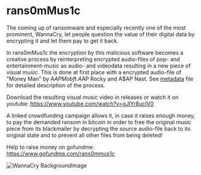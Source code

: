 # rans0mMus1c

The coming up of ransomware and especially recently one of the most prominent, WannaCry, 
let people question the value of their digital data by encrypting it and let them pay to get it back.

In rans0mMus1c the encryption by this malicious software becomes a creative process by reinterpreting encrypted audio-files 
of pop- and entertainment-music as audio- and videodata resulting in a new piece of visual music.
This is done at first place with a encrypted audio-file of "Money Man" by A$AP Mob ft. A$AP Rocky and A$AP Nast.
See [metadata](_meta/metadata.md) file for detailed description of the process. 

Download the resulting visual music video in releases or watch it on youtube: https://www.youtube.com/watch?v=gJlYr8uclV0


A linked crowdfunding campaign allows it, in case it raises enough money, to pay the demanded ransom in bitcoin in order
to free the original music piece from its blackmailer by decrypting the source audio-file back to its original state and to prevent all other files from being deleted!

Help to raise money on gofundme: https://www.gofundme.com/rans0mmus1c 


![WannaCry BackgroundImage](https://raw.githubusercontent.com/digital3mpire/SUPER-INFORMATION-HIGH-MARKET/master/damian_t_dziwis/rans0mMus1c/_meta/%40WanaDecryptor%40.bmp)
